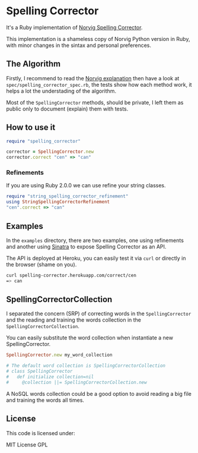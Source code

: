 # Spelling Corrector

It's a Ruby implementation of [Norvig Spelling Corrector](http://norvig.com/spell-correct.html).

This implementation is a shameless copy of Norvig Python version in Ruby, with minor changes in the sintax and personal preferences.

## The Algorithm

Firstly, I recommend to read the [Norvig explanation](http://norvig.com/spell-correct.html) then have a look at `spec/spelling_corrector_spec.rb`, the tests show how each method work, it helps a lot the understading of the algorithm.

Most of the `SpellingCorrector` methods, should be private, I left them as public only to document (explain) them with tests.


## How to use it

```ruby
require "spelling_corrector"

corrector = SpellingCorrector.new
corrector.correct "cen" => "can"
```

### Refinements

If you are using Ruby 2.0.0 we can use refine your string classes.

```ruby
require "string_spelling_corrector_refinement"
using StringSpellingCorrectorRefinement
"cen".correct => "can"
```

## Examples

In the `examples` directory, there are two examples, one using refinements and another using [Sinatra](http://www.sinatrarb.com/) to expose Spelling Corrector as an API.

The API is deployed at Heroku, you can easily test it via `curl` or directly in the browser (shame on you).

```bash
curl spelling-corrector.herokuapp.com/correct/cen
=> can
```

## SpellingCorrectorCollection

I separated the concern (SRP) of correcting words in the `SpellingCorrector` and the reading and training the words collection in the `SpellingCorrectorCollection`.

You can easily substitute the word collection when instantiate a new SpellingCorrector.

```ruby
SpellingCorrector.new my_word_collection

# The default word collection is SpellingCorrectorCollection
# class SpellingCorrector
#   def initialize collection=nil
#     @collection ||= SpellingCorrectorCollection.new
```

A NoSQL words collection could be a good option to avoid reading a big file and training the words all times.

## License
This code is licensed under:

MIT License GPL
